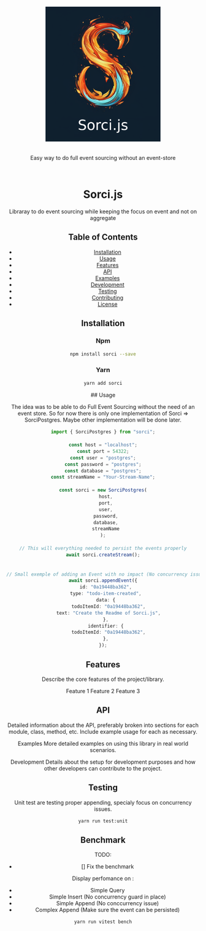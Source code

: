 <div align="center">
  <br/>
  <img src="./image/sorci.png" width="300" />
  <br/>
  <br/>
  <p>
		Easy way to do full event sourcing without an event-store
  </p>
  <br/>
<div>

# Sorci.js

Libraray to do event sourcing while keeping the focus on event and not on aggregate

## Table of Contents

- [Installation](#installation)
- [Usage](#usage)
- [Features](#features)
- [API](#api)
- [Examples](#examples)
- [Development](#development)
- [Testing](#testing)
- [Contributing](#contributing)
- [License](#license)

## Installation

### Npm

```bash
npm install sorci --save
```

### Yarn

```bash
yarn add sorci
```

## Usage

The idea was to be able to do Full Event Sourcing without the need of an event store.
So for now there is only one implementation of Sorci => SorciPostgres.
Maybe other implementation will be done later.

```typescript
import { SorciPostgres } from "sorci";

const host = "localhost";
const port = 54322;
const user = "postgres";
const password = "postgres";
const database = "postgres";
const streamName = "Your-Stream-Name";

const sorci = new SorciPostgres(
  host,
  port,
  user,
  password,
  database,
  streamName
);

// This will everything needed to persist the events properly
await sorci.createStream();


// Small exemple of adding an Event with no impact (No concurrency issue)
await sorci.appendEvent({
  id: "0a19448ba362",
  type: "todo-item-created",
  data: {
    todoItemId: "0a19448ba362",
    text: "Create the Readme of Sorci.js",
  },
  identifier: {
    todoItemId: "0a19448ba362",
  },
});
```
## Features

Describe the core features of the project/library.

Feature 1
Feature 2
Feature 3

## API

Detailed information about the API, preferably broken into sections for each module, class, method, etc. Include example usage for each as necessary.

Examples
More detailed examples on using this library in real world scenarios.

Development
Details about the setup for development purposes and how other developers can contribute to the project.

## Testing

Unit test are testing proper appending, specialy focus on concurrency issues.

```bash
yarn run test:unit
```

## Benchmark

TODO:

- [] Fix the benchmark

Display perfomance on : 

* Simple Query
* Simple Insert (No concurrency guard in place) 
* Simple Append (No conccurrency issue)
* Complex Append (Make sure the event can be persisted)

```bash
yarn run vitest bench
```
